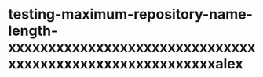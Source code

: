 # testing-maximum-repository-name-length-xxxxxxxxxxxxxxxxxxxxxxxxxxxxxxxxxxxxxxxxxxxxxxxxxxxxxxxxxalex